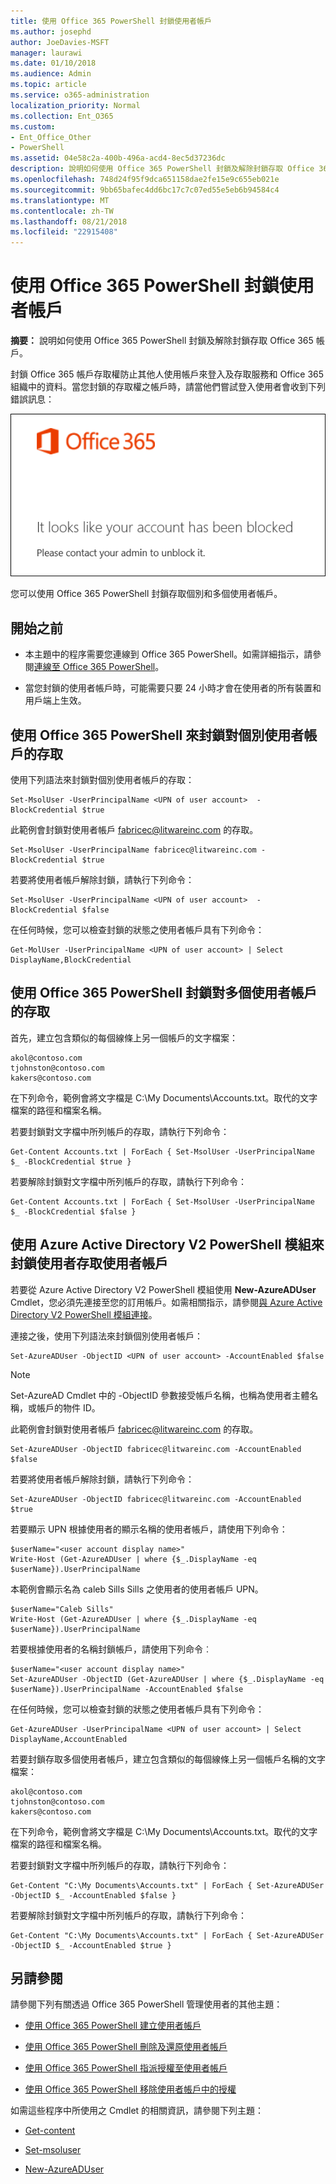 ```yaml
---
title: 使用 Office 365 PowerShell 封鎖使用者帳戶
ms.author: josephd
author: JoeDavies-MSFT
manager: laurawi
ms.date: 01/10/2018
ms.audience: Admin
ms.topic: article
ms.service: o365-administration
localization_priority: Normal
ms.collection: Ent_O365
ms.custom:
- Ent_Office_Other
- PowerShell
ms.assetid: 04e58c2a-400b-496a-acd4-8ec5d37236dc
description: 說明如何使用 Office 365 PowerShell 封鎖及解除封鎖存取 Office 365 帳戶。
ms.openlocfilehash: 748d24f95f9dca651158dae2fe15e9c655eb021e
ms.sourcegitcommit: 9bb65bafec4dd6bc17c7c07ed55e5eb6b94584c4
ms.translationtype: MT
ms.contentlocale: zh-TW
ms.lasthandoff: 08/21/2018
ms.locfileid: "22915408"
---
```

# <a name="block-user-accounts-with-office-365-powershell"></a>使用 Office 365 PowerShell 封鎖使用者帳戶

**摘要：** 說明如何使用 Office 365 PowerShell 封鎖及解除封鎖存取 Office 365 帳戶。
  
封鎖 Office 365 帳戶存取權防止其他人使用帳戶來登入及存取服務和 Office 365 組織中的資料。當您封鎖的存取權之帳戶時，請當他們嘗試登入使用者會收到下列錯誤訊息：
  
![封鎖的 Office 365 帳戶。](media/o365-powershell-account-blocked.png)
  
您可以使用 Office 365 PowerShell 封鎖存取個別和多個使用者帳戶。
  
## <a name="before-you-begin"></a>開始之前

- 本主題中的程序需要您連線到 Office 365 PowerShell。如需詳細指示，請參閱[連線至 Office 365 PowerShell](connect-to-office-365-powershell.md)。
    
- 當您封鎖的使用者帳戶時，可能需要只要 24 小時才會在使用者的所有裝置和用戶端上生效。
    
## <a name="use-office-365-powershell-to-block-access-to-individual-user-accounts"></a>使用 Office 365 PowerShell 來封鎖對個別使用者帳戶的存取

使用下列語法來封鎖對個別使用者帳戶的存取：
  
```
Set-MsolUser -UserPrincipalName <UPN of user account>  -BlockCredential $true
```

此範例會封鎖對使用者帳戶 fabricec@litwareinc.com 的存取。
  
```
Set-MsolUser -UserPrincipalName fabricec@litwareinc.com -BlockCredential $true
```

若要將使用者帳戶解除封鎖，請執行下列命令：
  
```
Set-MsolUser -UserPrincipalName <UPN of user account>  -BlockCredential $false
```

在任何時候，您可以檢查封鎖的狀態之使用者帳戶具有下列命令：
  
```
Get-MolUser -UserPrincipalName <UPN of user account> | Select DisplayName,BlockCredential
```

## <a name="use-office-365-powershell-to-block-access-to-multiple-user-accounts"></a>使用 Office 365 PowerShell 封鎖對多個使用者帳戶的存取

首先，建立包含類似的每個線條上另一個帳戶的文字檔案：
    
  ```
akol@contoso.com
tjohnston@contoso.com
kakers@contoso.com
  ```
在下列命令，範例會將文字檔是 C:\My Documents\Accounts.txt。取代的文字檔案的路徑和檔案名稱。
    
若要封鎖對文字檔中所列帳戶的存取，請執行下列命令：
    
  ```
  Get-Content Accounts.txt | ForEach { Set-MsolUser -UserPrincipalName $_ -BlockCredential $true }
  ```
若要解除封鎖對文字檔中所列帳戶的存取，請執行下列命令：
    
  ```
  Get-Content Accounts.txt | ForEach { Set-MsolUser -UserPrincipalName $_ -BlockCredential $false }
  ```

## <a name="use-the-azure-active-directory-v2-powershell-module-to-block-access-to-user-accounts"></a>使用 Azure Active Directory V2 PowerShell 模組來封鎖使用者存取使用者帳戶

若要從 Azure Active Directory V2 PowerShell 模組使用 **New-AzureADUser** Cmdlet，您必須先連接至您的訂用帳戶。如需相關指示，請參閱[與 Azure Active Directory V2 PowerShell 模組連接](https://go.microsoft.com/fwlink/?linkid=842218)。
  
連接之後，使用下列語法來封鎖個別使用者帳戶：
  
```
Set-AzureADUser -ObjectID <UPN of user account> -AccountEnabled $false
```

> [!NOTE]
> Set-AzureAD Cmdlet 中的 -ObjectID 參數接受帳戶名稱，也稱為使用者主體名稱，或帳戶的物件 ID。 
  
此範例會封鎖對使用者帳戶 fabricec@litwareinc.com 的存取。
  
```
Set-AzureADUser -ObjectID fabricec@litwareinc.com -AccountEnabled $false
```

若要將使用者帳戶解除封鎖，請執行下列命令：
  
```
Set-AzureADUser -ObjectID fabricec@litwareinc.com -AccountEnabled $true
```

若要顯示 UPN 根據使用者的顯示名稱的使用者帳戶，請使用下列命令：
  
```
$userName="<user account display name>"
Write-Host (Get-AzureADUser | where {$_.DisplayName -eq $userName}).UserPrincipalName

```

本範例會顯示名為 caleb Sills Sills 之使用者的使用者帳戶 UPN。
  
```
$userName="Caleb Sills"
Write-Host (Get-AzureADUser | where {$_.DisplayName -eq $userName}).UserPrincipalName
```

若要根據使用者的名稱封鎖帳戶，請使用下列命令︰
  
```
$userName="<user account display name>"
Set-AzureADUser -ObjectID (Get-AzureADUser | where {$_.DisplayName -eq $userName}).UserPrincipalName -AccountEnabled $false

```

在任何時候，您可以檢查封鎖的狀態之使用者帳戶具有下列命令：
  
```
Get-AzureADUser -UserPrincipalName <UPN of user account> | Select DisplayName,AccountEnabled
```

若要封鎖存取多個使用者帳戶，建立包含類似的每個線條上另一個帳戶名稱的文字檔案：
    
  ```
akol@contoso.com
tjohnston@contoso.com
kakers@contoso.com
  ```

在下列命令，範例會將文字檔是 C:\My Documents\Accounts.txt。取代的文字檔案的路徑和檔案名稱。
    
若要封鎖對文字檔中所列帳戶的存取，請執行下列命令：
    
```
Get-Content "C:\My Documents\Accounts.txt" | ForEach { Set-AzureADUSer -ObjectID $_ -AccountEnabled $false }
```

若要解除封鎖對文字檔中所列帳戶的存取，請執行下列命令：
    
```
Get-Content "C:\My Documents\Accounts.txt" | ForEach { Set-AzureADUSer -ObjectID $_ -AccountEnabled $true }
```

## <a name="see-also"></a>另請參閱

請參閱下列有關透過 Office 365 PowerShell 管理使用者的其他主題：
  
- [使用 Office 365 PowerShell 建立使用者帳戶](create-user-accounts-with-office-365-powershell.md)
    
- [使用 Office 365 PowerShell 刪除及還原使用者帳戶](delete-and-restore-user-accounts-with-office-365-powershell.md)
    
- [使用 Office 365 PowerShell 指派授權至使用者帳戶](assign-licenses-to-user-accounts-with-office-365-powershell.md)
    
- [使用 Office 365 PowerShell 移除使用者帳戶中的授權](remove-licenses-from-user-accounts-with-office-365-powershell.md)
    
如需這些程序中所使用之 Cmdlet 的相關資訊，請參閱下列主題：
  
- [Get-content](https://go.microsoft.com/fwlink/p/?LinkId=113310)
    
- [Set-msoluser](https://go.microsoft.com/fwlink/p/?LinkId=691644)
    
- [New-AzureADUser](https://docs.microsoft.com/powershell/module/azuread/new-azureaduser?view=azureadps-2.0)
    

